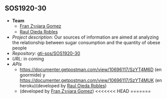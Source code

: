 ## SOS1920-30
- **Team**
  - [Fran Zรกjara Gomez](https://github.com/FranZajara)
  - [Raul Ojeda Robles](https://github.com/rauojerob)
- *Project description*:  Our sources of information are aimed at analyzing the relationship between sugar consumption and the quantity of obese people
- *Repository*: [gti-sos/SOS1920-30](https://github.com/gti-sos/SOS1920-30)
- *URL*: in coming
-  *APIs*
    -  https://documenter.getpostman.com/view/10696117/SzYT4M6D
	(en goormide) y https://documenter.getpostman.com/view/10696117/SzYT4MUK (en heroku)(developed by [Raul Ojeda Robles](https://github.com/rauojerob))
    - (developed by [Fran Zรกjara Gomez](https://github.com/FranZajara))
<<<<<<< HEAD
=======